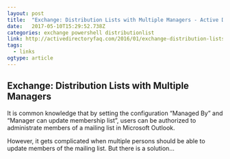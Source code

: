 ```yaml
---
layout: post 
title:  "Exchange: Distribution Lists with Multiple Managers - Active Directory FAQ" 
date:   2017-05-10T15:29:52.738Z 
categories: exchange powershell distributionlist
link: http://activedirectoryfaq.com/2016/01/exchange-distribution-lists-with-multiple-managers/ 
tags:
  - links
ogtype: article 
---
```


## Exchange: Distribution Lists with Multiple Managers

It is common knowledge that by setting the configuration “Managed By” and “Manager can update membership list”, users can be authorized to administrate members of a mailing list in Microsoft Outlook.

However, it gets complicated when multiple persons should be able to update members of the mailing list. But there is a solution…